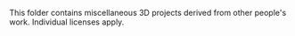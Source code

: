 This folder contains miscellaneous 3D projects derived from other people's work. Individual licenses apply.
